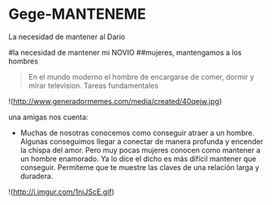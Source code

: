 Gege-MANTENEME
==============

La necesidad de mantener al Dario

#la necesidad de mantener mi NOVIO
##mujeres, mantengamos a los hombres 

> En el mundo moderno el hombre de encargarse de comer, dormir
y mirar television. Tareas fundamentales

!(http://www.generadormemes.com/media/created/40qejw.jpg) 

una amigas nos cuenta: 
- Muchas de nosotras conocemos como conseguir atraer a un hombre. Algunas conseguimos llegar 
a conectar de manera profunda y  encender la chispa del amor. Pero muy pocas mujeres conocen 
como mantener a un hombre enamorado.  Ya lo dice el dicho es más difícil mantener que 
conseguir. Permíteme que te muestre las claves de una relación larga y duradera.

!(http://i.imgur.com/1niJScE.gif)
